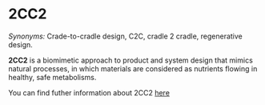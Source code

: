 # 2CC2

<!-- (Sustainability) -->

*Synonyms:* Crade-to-cradle design, C2C, cradle 2 cradle, regenerative design.

**2CC2** is a biomimetic approach to product and system design that mimics natural processes, in which materials are considered as nutrients flowing in healthy, safe metabolisms. 

You can find futher information about 2CC2 [here](../../Societal_and_Environmental_Wellbeing/cradle_to_cradle.md)
